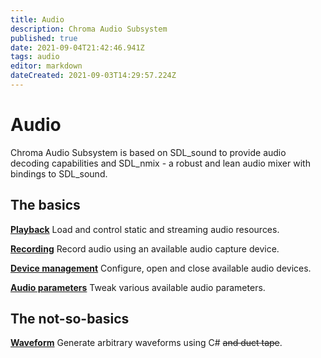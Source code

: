 ```yaml
---
title: Audio
description: Chroma Audio Subsystem
published: true
date: 2021-09-04T21:42:46.941Z
tags: audio
editor: markdown
dateCreated: 2021-09-03T14:29:57.224Z
---
```


# Audio
Chroma Audio Subsystem is based on SDL_sound to provide audio decoding capabilities and SDL_nmix - a robust and lean audio mixer with bindings to SDL_sound.

## The basics
**[Playback](/audio/playback)**
Load and control static and streaming audio resources.

**[Recording](/audio/recording)**
Record audio using an available audio capture device.

**[Device management](/audio/mixer/devices)**
Configure, open and close available audio devices.

**[Audio parameters](/audio/mixer/parameters)**
Tweak various available audio parameters.

## The not-so-basics
**[Waveform](/audio/playback/waveform)**
Generate arbitrary waveforms using C# ~~and duct tape~~.